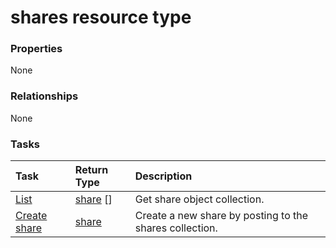 # shares resource type



### Properties
None

### Relationships
None


### Tasks

| Task		   | Return Type	|Description|
|:---------------|:--------|:----------|
|[List](../api/share_list.md) | [share](share.md) [] |Get share object collection. |
|[Create share](../api/share_post_shares.md) |[share](share.md)| Create a new share by posting to the shares collection.|

<!-- uuid: 54d9184d-d4f3-4feb-b2f5-177533a458c3
2015-10-16 21:11:04 UTC -->
<!-- {
  "type": "#page.annotation",
  "description": "shares resource",
  "keywords": "",
  "section": "documentation",
  "tocPath": ""
}-->